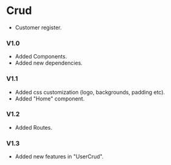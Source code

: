 # Crud
- Customer register.

### V1.0
- Added Components.
- Added new dependencies.

### V1.1
- Added css customization (logo, backgrounds, padding etc).
- Added "Home" component.

### V1.2
- Added Routes.

### V1.3
- Added new features in "UserCrud".